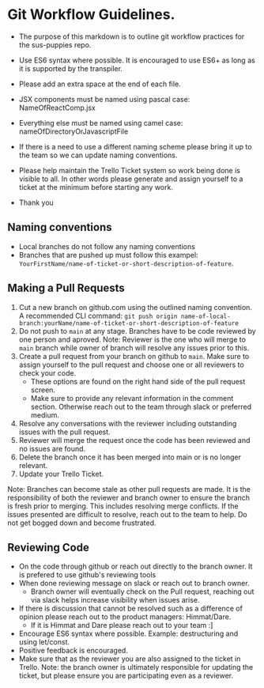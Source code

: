 # Git Workflow Guidelines.
- The purpose of this markdown is to outline git workflow practices for the sus-puppies repo.
- Use ES6 syntax where possible. It is encouraged to use ES6+ as long as it is supported by the transpiler.
- Please add an extra space at the end of each file.

- JSX components must be named using pascal case: NameOfReactComp.jsx
- Everything else must be named using camel case: nameOfDirectoryOrJavascriptFile
- If there is a need to use a different naming scheme please bring it up to the team so we can update naming conventions.

- Please help maintain the Trello Ticket system so work being done is visible to all. In other words please generate and assign yourself to a ticket at the minimum before starting any work.
- Thank you

## Naming conventions
- Local branches do not follow any naming conventions
- Branches that are pushed up must follow this exampel: `YourFirstName/name-of-ticket-or-short-description-of-feature`.

## Making a Pull Requests
1. Cut a new branch on github.com using the outlined naming convention. A recommended CLI command: `git push origin name-of-local-branch:yourName/name-of-ticket-or-short-description-of-feature`
2. Do not push to `main` at any stage. Branches have to be code reviewed by one person and aproved. Note: Reviewer is the one who will merge to `main` branch while owner of branch will resolve any issues prior to this.
3. Create a pull request from your branch on github to `main`. Make sure to assign yourself to the pull request and choose one or all reviewers to check your code.
    - These options are found on the right hand side of the pull request screen.
    - Make sure to provide any relevant information in the comment section. Otherwise reach out to the team through slack or preferred medium.
4. Resolve any conversations with the reviewer including outstanding issues with the pull request.
5. Reviewer will merge the request once the code has been reviewed and no issues are found.
6. Delete the branch once it has been merged into main or is no longer relevant.
7. Update your Trello Ticket.

Note: Branches can become stale as other pull requests are made. It is the responsibility of both the reviewer and branch owner to ensure the branch is fresh prior to merging. This includes resolving merge conflicts. If the issues presented are difficult to resolve, reach out to the team to help. Do not get bogged down and become frustrated.

## Reviewing Code
- On the code through github or reach out directly to the branch owner. It is prefered to use github's reviewing tools
- When done reviewing message on slack or reach out to branch owner.
    - Branch owner will eventually check on the Pull request, reaching out via slack helps increase visibility when issues arise.
- If there is discussion that cannot be resolved such as a difference of opinion please reach out to the product managers: Himmat/Dare.
    - If it is Himmat and Dare please reach out to your team :]
- Encourage ES6 syntax where possible. Example: destructuring and using let/const.
- Positive feedback is encouraged.
- Make sure that as the reviewer you are also assigned to the ticket in Trello. Note: the branch owner is ultimately responsible for updating the ticket, but please ensure you are participating even as a reviewer.

